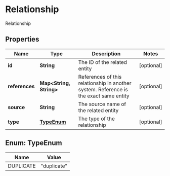 

# Relationship

Relationship

## Properties

| Name | Type | Description | Notes |
|------------ | ------------- | ------------- | -------------|
|**id** | **String** | The ID of the related entity |  [optional] |
|**references** | **Map&lt;String, String&gt;** | References of this relationship in another system. Reference is the exact same entity |  [optional] |
|**source** | **String** | The source name of the related entity |  [optional] |
|**type** | [**TypeEnum**](#TypeEnum) | The type of the relationship |  [optional] |



## Enum: TypeEnum

| Name | Value |
|---- | -----|
| DUPLICATE | &quot;duplicate&quot; |



